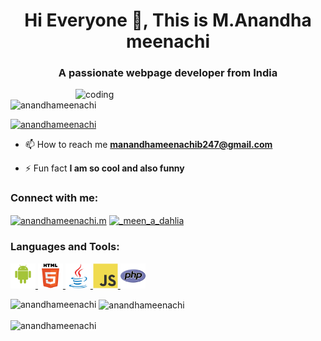 
<h1 align="center">Hi Everyone 👋, This is M.Anandha meenachi</h1>
<h3 align="center">A passionate webpage developer from India</h3>
<img align="right"alt="coding"width="400"src="https://encrypted-tbn0.gstatic.com/images?q=tbn:ANd9GcR_KLNKfPt8wMIZF9KxweN01HJmdtc2XCXba3fkscRV0ZoPGx_67caott-tZ_lTKujZmMA&usqp=CAU">

<p align="left"> <img src="https://komarev.com/ghpvc/?username=anandhameenachi&label=Profile%20views&color=0e75b6&style=flat" alt="anandhameenachi" /> </p>

<p align="left"> <a href="https://github.com/ryo-ma/github-profile-trophy"><img src="https://github-profile-trophy.vercel.app/?username=anandhameenachi" alt="anandhameenachi" /></a> </p>

- 📫 How to reach me **manandhameenachib247@gmail.com**

- ⚡ Fun fact **I am so  cool and also funny**

<h3 align="left">Connect with me:</h3>
<p align="left">
<a href="https://linkedin.com/in/anandhameenachi.m" target="blank"><img align="center" src="https://raw.githubusercontent.com/rahuldkjain/github-profile-readme-generator/master/src/images/icons/Social/linked-in-alt.svg" alt="anandhameenachi.m" height="30" width="40" /></a>
<a href="https://instagram.com/_meen_a_dahlia" target="blank"><img align="center" src="https://raw.githubusercontent.com/rahuldkjain/github-profile-readme-generator/master/src/images/icons/Social/instagram.svg" alt="_meen_a_dahlia" height="30" width="40" /></a>
</p>

<h3 align="left">Languages and Tools:</h3>
<p align="left"> <a href="https://developer.android.com" target="_blank" rel="noreferrer"> <img src="https://raw.githubusercontent.com/devicons/devicon/master/icons/android/android-original-wordmark.svg" alt="android" width="40" height="40"/> </a> <a href="https://www.w3.org/html/" target="_blank" rel="noreferrer"> <img src="https://raw.githubusercontent.com/devicons/devicon/master/icons/html5/html5-original-wordmark.svg" alt="html5" width="40" height="40"/> </a> <a href="https://www.java.com" target="_blank" rel="noreferrer"> <img src="https://raw.githubusercontent.com/devicons/devicon/master/icons/java/java-original.svg" alt="java" width="40" height="40"/> </a> <a href="https://developer.mozilla.org/en-US/docs/Web/JavaScript" target="_blank" rel="noreferrer"> <img src="https://raw.githubusercontent.com/devicons/devicon/master/icons/javascript/javascript-original.svg" alt="javascript" width="40" height="40"/> </a> <a href="https://www.php.net" target="_blank" rel="noreferrer"> <img src="https://raw.githubusercontent.com/devicons/devicon/master/icons/php/php-original.svg" alt="php" width="40" height="40"/> </a> </p>

<p><img align="left" src="https://github-readme-stats.vercel.app/api/top-langs?username=anandhameenachi&show_icons=true&locale=en&layout=compact" alt="anandhameenachi" /></p>

<p>&nbsp;<img align="center" src="https://github-readme-stats.vercel.app/api?username=anandhameenachi&show_icons=true&locale=en" alt="anandhameenachi" /></p>

<p><img align="center" src="https://github-readme-streak-stats.herokuapp.com/?user=anandhameenachi&" alt="anandhameenachi" /></p>
